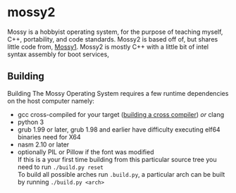 mossy2
======
Mossy is a hobbyist operating system, for the purpose of teaching myself, C++, portability, and code standards.
Mossy2 is based off of, but shares little code from, [Mossy1](http://bitbucket.org/matter123/mossy). Mossy2 is mostly C++ with a little bit of intel syntax assembly for boot services,

Building
--------
Building The Mossy Operating System requires a few runtime dependencies on the host computer namely:
  * gcc cross-compiled for your target ([building a cross compiler](http://wiki.osdev.org/GCC_Cross-Compiler))
  	_or_ clang
  * python 3
  * grub 1.99 or later, grub 1.98 and earlier have difficulty executing elf64 binaries need for X64
  * nasm 2.10 or later
  * optionally PIL or Pillow if the font was modified  
If this is a your first time building from this particular source tree you need to run
`./build.py reset`  
To build all possible arches run `.build.py`, a particular arch can be built by running `./build.py <arch>`
